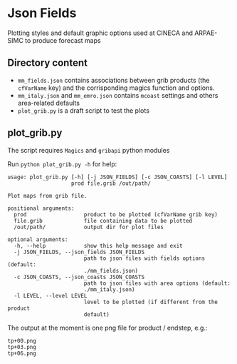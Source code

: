 # Json Fields

Plotting styles and default graphic options used at CINECA and ARPAE-SIMC
to produce forecast maps

## Directory content

 * `mm_fields.json` contains associations between grib products (the `cfVarName`
 key) and the corrisponding magics function and options.
 * `mm_italy.json` and `mm_emro.json` contains `mcoast` settings and others area-related defaults
 * `plot_grib.py` is a draft script to test the plots


## plot_grib.py

The script requires `Magics` and `gribapi` python modules


Run `python plot_grib.py -h` for help:
```
usage: plot_grib.py [-h] [-j JSON_FIELDS] [-c JSON_COASTS] [-l LEVEL]
                    prod file.grib /out/path/

Plot maps from grib file.

positional arguments:
  prod                  product to be plotted (cfVarName grib key)
  file.grib             file containing data to be plotted
  /out/path/            output dir for plot files

optional arguments:
  -h, --help            show this help message and exit
  -j JSON_FIELDS, --json_fields JSON_FIELDS
                        path to json files with fields options (default:
                        ./mm_fields.json)
  -c JSON_COASTS, --json_coasts JSON_COASTS
                        path to json files with area options (default:
                        ./mm_italy.json)
  -l LEVEL, --level LEVEL
                        level to be plotted (if different from the product
                        default)
```


The output at the moment is one png file for product / endstep, e.g.:
```
tp+00.png
tp+03.png
tp+06.png
```
